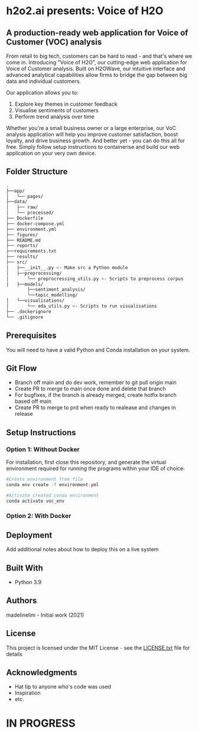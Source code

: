 # h2o2.ai presents: Voice of H2O

## A production-ready web application for Voice of Customer (VOC) analysis

From retail to big tech, customers can be hard to read - and that's where we come in. Introducing "Voice of H2O", our cutting-edge web application for Voice of Customer analysis. Built on H2OWave, our intuitive interface and advanced analytical capabilities allow firms to bridge the gap between big data and individual customers.

Our application allows you to:
1. Explore key themes in customer feedback
2. Visualise sentiments of customers
3. Perform trend analysis over time

Whether you're a small business owner or a large enterprise, our VoC analysis application will help you improve customer satisfaction, boost loyalty, and drive business growth. And better yet - you can do this all for free. Simply follow setup instructions to containerise and build our web application on your very own device.

## Folder Structure

```bash
.
├──app/
│   └── pages/
├──data/
│   ├── raw/
│   └── processed/
├── Dockerfile
├── docker-compose.yml
├── environment.yml
├── figures/
├── README.md
├── reports/
├──requirements.txt
├── results/
├── src/
│   ├──__init__.py <- Make src a Python module
│   ├──preprocessing/
│       └── preprocressing_utils.py <- Scripts to preprocess corpus
│   ├──models/
        ├──sentiment_analysis/
        └──topic_modelling/
│   └──visualisations/
│       └── eda_utils.py <- Scripts to run visualisations
├── .dockerignore
└── .gitignore 

```

## Prerequisites

You will need to have a valid Python and Conda installation on your system.

## Git Flow
 - Branch off main and do dev work, remember to git pull origin main
 - Create PR to merge to main once done and delete that branch
 - For bugfixes, if the branch is already merged, create hotfix branch based off main
 - Create PR to merge to prd when ready to realease and changes in release

## Setup Instructions

### Option 1: Without Docker
For installation, first close this repository, and generate the virtual environment required for running the programs within your IDE of choice:

```bash
#Create environment from file
conda env create -f environment.yml

#Activate created conda environment
conda activate voc_env

```

### Option 2: With Docker

## Deployment

Add additional notes about how to deploy this on a live system

## Built With

 - Python 3.9

## Authors

madelinelim - Initial work (2021)

## License

This project is licensed under the MIT License - see the [LICENSE.txt](LICENSE.txt) file for details

## Acknowledgments

 - Hat tip to anyone who's code was used
 - Inspiration
 - etc.

# IN PROGRESS
